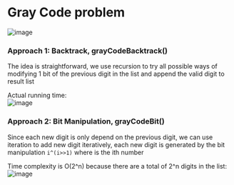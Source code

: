 # Gray Code problem
![image](https://user-images.githubusercontent.com/25105806/133962180-9e988dfe-aaab-4d2e-bbda-ce54ead69865.png)

### Approach 1: Backtrack, grayCodeBacktrack()
The idea is straightforward, we use recursion to try all possible ways of modifying 1 bit of the previous digit in the list and append the valid digit to result list

Actual running time:\
![image](https://user-images.githubusercontent.com/25105806/133962316-75b5fab0-8b1e-4f6a-baa0-7b1ed0e255c0.png)



### Approach 2: Bit Manipulation, grayCodeBit()
Since each new digit is only depend on the previous digit, we can use iteration to add new digit iteratively, each new digit is generated by the bit manipulation `i^(i>>1)` where is the ith number

Time complexity is O(2^n) because there are a total of 2^n digits in the list:
![image](https://user-images.githubusercontent.com/25105806/133962477-c4e6c509-3a04-4ce7-9d8e-45b9ed2f6f44.png)
